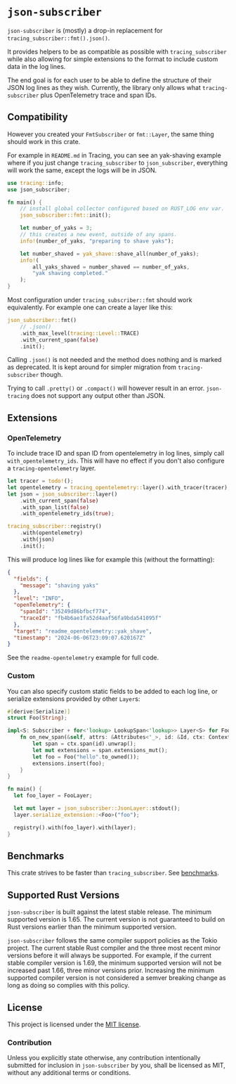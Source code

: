 # `json-subscriber`

`json-subscriber` is (mostly) a drop-in replacement for `tracing_subscriber::fmt().json()`.

It provides helpers to be as compatible as possible with `tracing_subscriber` while also allowing
for simple extensions to the format to include custom data in the log lines.

The end goal is for each user to be able to define the structure of their JSON log lines as they
wish.  Currently, the library only allows what `tracing-subscriber` plus OpenTelemetry trace and
span IDs.

## Compatibility

However you created your `FmtSubscriber` or `fmt::Layer`, the same thing should work in this crate.

For example in `README.md` in Tracing, you can see an yak-shaving example where if you just change
`tracing_subscriber` to `json_subscriber`, everything will work the same, except the logs will be in
JSON.

```rust
use tracing::info;
use json_subscriber;

fn main() {
    // install global collector configured based on RUST_LOG env var.
    json_subscriber::fmt::init();

    let number_of_yaks = 3;
    // this creates a new event, outside of any spans.
    info!(number_of_yaks, "preparing to shave yaks");

    let number_shaved = yak_shave::shave_all(number_of_yaks);
    info!(
        all_yaks_shaved = number_shaved == number_of_yaks,
        "yak shaving completed."
    );
}
```

Most configuration under `tracing_subscriber::fmt` should work equivalently. For example one can
create a layer like this:

```rust
json_subscriber::fmt()
    // .json()
    .with_max_level(tracing::Level::TRACE)
    .with_current_span(false)
    .init();
```

Calling `.json()` is not needed and the method does nothing and is marked as deprecated. It is kept
around for simpler migration from `tracing-subscriber` though.

Trying to call `.pretty()` or `.compact()` will however result in an error. `json-tracing` does not
support any output other than JSON.

## Extensions

### OpenTelemetry

To include trace ID and span ID from opentelemetry in log lines, simply call
`with_opentelemetry_ids`. This will have no effect if you don't also configure a
`tracing-opentelemetry` layer.

```rust
let tracer = todo!();
let opentelemetry = tracing_opentelemetry::layer().with_tracer(tracer);
let json = json_subscriber::layer()
    .with_current_span(false)
    .with_span_list(false)
    .with_opentelemetry_ids(true);

tracing_subscriber::registry()
    .with(opentelemetry)
    .with(json)
    .init();
```

This will produce log lines like for example this (without the formatting):

```json
{
  "fields": {
    "message": "shaving yaks"
  },
  "level": "INFO",
  "openTelemetry": {
    "spanId": "35249d86bfbcf774",
    "traceId": "fb4b6ae1fa52d4aaf56fa9bda541095f"
  },
  "target": "readme_opentelemetry::yak_shave",
  "timestamp": "2024-06-06T23:09:07.620167Z"
}
```

See the `readme-opentelemetry` example for full code.

### Custom

You can also specify custom static fields to be added to each log line, or serialize extensions provided by other `Layer`s:

```rust
#[derive(Serialize)]
struct Foo(String);

impl<S: Subscriber + for<'lookup> LookupSpan<'lookup>> Layer<S> for FooLayer {
    fn on_new_span(&self, attrs: &Attributes<'_>, id: &Id, ctx: Context<'_, S>) {
        let span = ctx.span(id).unwrap();
        let mut extensions = span.extensions_mut();
        let foo = Foo("hello".to_owned());
        extensions.insert(foo);
    }
}

fn main() {
  let foo_layer = FooLayer;

  let mut layer = json_subscriber::JsonLayer::stdout();
  layer.serialize_extension::<Foo>("foo");

  registry().with(foo_layer).with(layer);
}
```

## Benchmarks

This crate strives to be faster than `tracing_subscriber`. See [benchmarks](docs/benchmark.md).

## Supported Rust Versions

`json-subscriber` is built against the latest stable release. The minimum supported version is 1.65.
The current version is not guaranteed to build on Rust versions earlier than the minimum supported
version.

`json-subscriber` follows the same compiler support policies as the Tokio project. The current
stable Rust compiler and the three most recent minor versions before it will always be supported.
For example, if the current stable compiler version is 1.69, the minimum supported version will not
be increased past 1.66, three minor versions prior. Increasing the minimum supported compiler
version is not considered a semver breaking change as long as doing so complies with this policy.

## License

This project is licensed under the [MIT license](LICENSE).

### Contribution

Unless you explicitly state otherwise, any contribution intentionally submitted for inclusion in
`json-subscriber` by you, shall be licensed as MIT, without any additional terms or conditions.

